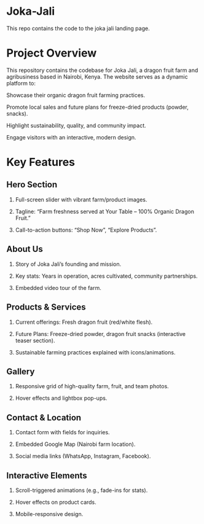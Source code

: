 # Joka-Jali
This repo contains the code to the joka jali landing page. 

# Project Overview
This repository contains the codebase for Joka Jali, a dragon fruit farm and agribusiness based in Nairobi, Kenya. The website serves as a dynamic platform to:

Showcase their organic dragon fruit farming practices.

Promote local sales and future plans for freeze-dried products (powder, snacks).

Highlight sustainability, quality, and community impact.

Engage visitors with an interactive, modern design.

# Key Features
## Hero Section
1. Full-screen slider with vibrant farm/product images.

2. Tagline: “Farm freshness served at Your Table – 100% Organic Dragon Fruit.”

3. Call-to-action buttons: “Shop Now”, “Explore Products”.

## About Us
1. Story of Joka Jali’s founding and mission.

2. Key stats: Years in operation, acres cultivated, community partnerships.

3. Embedded video tour of the farm.

## Products & Services
1. Current offerings: Fresh dragon fruit (red/white flesh).

2. Future Plans: Freeze-dried powder, dragon fruit snacks (interactive teaser section).

3. Sustainable farming practices explained with icons/animations.

## Gallery
1. Responsive grid of high-quality farm, fruit, and team photos.

2. Hover effects and lightbox pop-ups.

## Contact & Location
1. Contact form with fields for inquiries.

2. Embedded Google Map (Nairobi farm location).

3. Social media links (WhatsApp, Instagram, Facebook).

## Interactive Elements

1. Scroll-triggered animations (e.g., fade-ins for stats).

2. Hover effects on product cards.

3. Mobile-responsive design.

